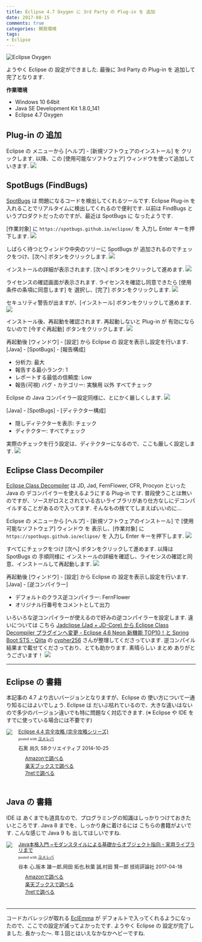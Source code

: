 ```yaml
---
title: Eclipse 4.7 Oxygen に 3rd Party の Plug-in を 追加
date: 2017-08-15
comments: true
categories: 開発環境
tags:
- Eclipse
---
```


![](/assets/eclipse/4.7-oxygen.png "Eclipse Oxygen")

ようやく Eclipse の 設定ができました. 最後に 3rd Party の Plug-in を 追加して完了となります.

**作業環境**
- Windows 10 64bit
- Java SE Development Kit 1.8.0_141
- Eclipse 4.7 Oxygen


## Plug-in の 追加
Eclipse の メニューから [ヘルプ] - [新規ソフトウェアのインストール] を クリックします. 以降、この [使用可能なソフトウェア] ウィンドウを使って追加していきます.
![](/assets/eclipse/4.7-oxygen-3rd-party-plugins/01.png)


## SpotBugs (FindBugs)
[SpotBugs](https://spotbugs.github.io/) は 問題になるコードを検出してくれるツールです. Eclipse Plug-in を 入れることでリアルタイムに検出してくれるので便利です. 以前は FindBugs というプロダクトだったのですが、最近は SpotBugs に なったようです.

[作業対象] に `https://spotbugs.github.io/eclipse/` を 入力し Enter キーを押下します.
![](/assets/eclipse/4.7-oxygen-3rd-party-plugins/11.png)

しばらく待つとウィンドウ中央のツリーに SpotBugs が 追加されるのでチェックをつけ、[次へ] ボタンをクリックします.
![](/assets/eclipse/4.7-oxygen-3rd-party-plugins/12.png)

インストールの詳細が表示されます. [次へ] ボタンをクリックして進めます.
![](/assets/eclipse/4.7-oxygen-3rd-party-plugins/13.png)

ライセンスの確認画面が表示されます. ライセンスを確認し同意できたら [使用条件の条項に同意します] を 選択し、[完了] ボタンをクリックします.
![](/assets/eclipse/4.7-oxygen-3rd-party-plugins/14.png)

セキュリティ警告が出ますが、[インストール] ボタンをクリックして進めます.
![](/assets/eclipse/4.7-oxygen-3rd-party-plugins/15.png)

インストール後、再起動を確認されます. 再起動しないと Plug-in が 有効にならないので [今すぐ再起動] ボタンをクリックします.
![](/assets/eclipse/4.7-oxygen-3rd-party-plugins/16.png)

再起動後 [ウィンドウ] - [設定] から Eclipse の 設定を表示し設定を行います.
[Java] - [SpotBugs] - [報告構成]
- 分析力: 最大
- 報告する最小ランク: 1
- レポートする最低の信頼度: Low
- 報告(可視) バグ・カテゴリー: 実験用 以外 すべてチェック

Eclipse の Java コンパイラー設定同様に、とにかく厳しくします.
![](/assets/eclipse/4.7-oxygen-3rd-party-plugins/17.png)

[Java] - [SpotBugs] - [ディテクター構成]
- 隠しディテクターを表示: チェック
- ディテクター: すべてチェック

実際のチェックを行う設定は、ディテクターになるので、ここも厳しく設定します.
![](/assets/eclipse/4.7-oxygen-3rd-party-plugins/18.png)


## Eclipse Class Decompiler
[Eclipse Class Decompiler](http://www.cpupk.com/decompiler/) は JD, Jad, FernFlower, CFR, Procyon といった Java の デコンパイラーを使えるようにする Plug-in です.
普段使うことは無いのですが、ソースがロスとされている古いライブラリがあり仕方なしにデコンパイルすることがあるので入ってます. そんなもの捨ててしまえばいいのに...

Eclipse の メニューから [ヘルプ] - [新規ソフトウェアのインストール] で [使用可能なソフトウェア] ウィンドウ を 表示し、[作業対象] に `https://spotbugs.github.io/eclipse/` を 入力し Enter キーを押下します.
![](/assets/eclipse/4.7-oxygen-3rd-party-plugins/21.png)

すべてにチェックをつけ [次へ] ボタンをクリックして進めます. 以降は SpotBugs の 手順同様に インストールの詳細を確認し、ライセンスの確認と同意、インストールして再起動します.
![](/assets/eclipse/4.7-oxygen-3rd-party-plugins/22.png)

再起動後 [ウィンドウ] - [設定] から Eclipse の 設定を表示し設定を行います.
[Java] - [逆コンパイラー]
- デフォルトのクラス逆コンパイラー: FernFlower
- オリジナル行番号をコメントとして出力

いろいろな逆コンパイラーが使えるので好みの逆コンパイラーを設定します. 違いについては こちら [Jadclipse (Jad + JD-Core) から Eclipse Class Decompiler プラグインへ変更 - Eclipse 4.6 Neon 新機能 TOP10！と Spring Boot STS - Qiita](http://qiita.com/cypher256/items/2384d6797ac49740f217#jadclipse-jad--jd-core-%E3%81%8B%E3%82%89-eclipse-class-decompiler-%E3%83%97%E3%83%A9%E3%82%B0%E3%82%A4%E3%83%B3%E3%81%B8%E5%A4%89%E6%9B%B4) の [cypher256](http://qiita.com/cypher256) さんが整理してくださっています. 逆コンパイル結果まで載せてくださっており、とても助かります. 素晴らしい まとめ ありがとうございます！
![](/assets/eclipse/4.7-oxygen-3rd-party-plugins/23.png)



- - - -
## Eclipse の 書籍
本記事の 4.7 より古いバージョンとなりますが、Eclipse の 使い方について一通り知るにはよいでしょう. Eclipse は だいぶ枯れているので、大きな違いはないので多少のバージョン違いでも特に問題なく対応できます. (※ Eclipse や IDE を すでに使っている場合には不要です)
<div class="booklink-box" style="text-align:left;padding-bottom:20px;font-size:small;/zoom: 1;overflow: hidden;"><div class="booklink-image" style="float:left;margin:0 15px 10px 0;"><a href="//af.moshimo.com/af/c/click?a_id=860699&p_id=170&pc_id=185&pl_id=4062&s_v=b5Rz2P0601xu&url=http%3A%2F%2Fwww.amazon.co.jp%2Fexec%2Fobidos%2FASIN%2F4797380950" target="_blank" ><img src="https://images-fe.ssl-images-amazon.com/images/I/61UJFDCJZyL._SL160_.jpg" style="border: none;" /></a><img src="//i.moshimo.com/af/i/impression?a_id=860699&p_id=170&pc_id=185&pl_id=4062" width="1" height="1" style="border:none;"></div><div class="booklink-info" style="line-height:120%;/zoom: 1;overflow: hidden;"><div class="booklink-name" style="margin-bottom:10px;line-height:120%"><a href="//af.moshimo.com/af/c/click?a_id=860699&p_id=170&pc_id=185&pl_id=4062&s_v=b5Rz2P0601xu&url=http%3A%2F%2Fwww.amazon.co.jp%2Fexec%2Fobidos%2FASIN%2F4797380950" target="_blank" >Eclipse 4.4 完全攻略 (完全攻略シリーズ)</a><img src="//i.moshimo.com/af/i/impression?a_id=860699&p_id=170&pc_id=185&pl_id=4062" width="1" height="1" style="border:none;"><div class="booklink-powered-date" style="font-size:8pt;margin-top:5px;font-family:verdana;line-height:120%">posted with <a href="https://yomereba.com" rel="nofollow" target="_blank">ヨメレバ</a></div></div><div class="booklink-detail" style="margin-bottom:5px;">石黒 尚久 SBクリエイティブ 2014-10-25    </div><div class="booklink-link2" style="margin-top:10px;"><div class="shoplinkamazon" style="margin-right:5px;background: url('//img.yomereba.com/yl.gif') 0 0 no-repeat;padding: 2px 0 2px 18px;white-space: nowrap;"><a href="//af.moshimo.com/af/c/click?a_id=860699&p_id=170&pc_id=185&pl_id=4062&s_v=b5Rz2P0601xu&url=http%3A%2F%2Fwww.amazon.co.jp%2Fexec%2Fobidos%2FASIN%2F4797380950" target="_blank" >Amazonで調べる</a><img src="//i.moshimo.com/af/i/impression?a_id=860699&p_id=170&pc_id=185&pl_id=4062" width="1" height="1" style="border:none;"></div><div class="shoplinkrakuten" style="margin-right:5px;background: url('//img.yomereba.com/yl.gif') 0 -50px no-repeat;padding: 2px 0 2px 18px;white-space: nowrap;"><a href="//af.moshimo.com/af/c/click?a_id=862013&p_id=56&pc_id=56&pl_id=637&s_v=b5Rz2P0601xu&url=http%3A%2F%2Fbooks.rakuten.co.jp%2Frb%2F12960645%2F" target="_blank" >楽天ブックスで調べる</a><img src="//i.moshimo.com/af/i/impression?a_id=862013&p_id=56&pc_id=56&pl_id=637" width="1" height="1" style="border:none;"></div>          <div class="shoplinkseven" style="margin-right:5px;background: url('//img.yomereba.com/yl.gif') 0 -100px no-repeat;padding: 2px 0 2px 18px;white-space: nowrap;"><a href="//af.moshimo.com/af/c/click?a_id=860693&p_id=932&pc_id=1188&pl_id=12456&s_v=b5Rz2P0601xu&url=http%3A%2F%2F7net.omni7.jp%2Fsearch%2F%3FsearchKeywordFlg%3D1%26keyword%3D4-79-738095-8%2520%257C%25204-797-38095-8%2520%257C%25204-7973-8095-8%2520%257C%25204-79738-095-8%2520%257C%25204-797380-95-8%2520%257C%25204-7973809-5-8" target="_blank" >7netで調べる<img src="//i.moshimo.com/af/i/impression?a_id=860693&p_id=932&pc_id=1188&pl_id=12456" width="1" height="1" style="border:none;"></a></div>                          </div></div><div class="booklink-footer" style="clear: left"></div></div>

## Java の 書籍
IDE は あくまでも道具なので、プログラミングの知識はしっかりつけておきたいところです.
Java 8 までを、しっかり身に着けるには こちらの書籍がよいです. こんな感じで Java 9 も 出してほしいですね.
<div class="booklink-box" style="text-align:left;padding-bottom:20px;font-size:small;/zoom: 1;overflow: hidden;"><div class="booklink-image" style="float:left;margin:0 15px 10px 0;"><a href="//af.moshimo.com/af/c/click?a_id=860699&p_id=170&pc_id=185&pl_id=4062&s_v=b5Rz2P0601xu&url=http%3A%2F%2Fwww.amazon.co.jp%2Fexec%2Fobidos%2FASIN%2F477418909X" target="_blank" ><img src="https://images-fe.ssl-images-amazon.com/images/I/51741IwOl5L._SL160_.jpg" style="border: none;" /></a><img src="//i.moshimo.com/af/i/impression?a_id=860699&p_id=170&pc_id=185&pl_id=4062" width="1" height="1" style="border:none;"></div><div class="booklink-info" style="line-height:120%;/zoom: 1;overflow: hidden;"><div class="booklink-name" style="margin-bottom:10px;line-height:120%"><a href="//af.moshimo.com/af/c/click?a_id=860699&p_id=170&pc_id=185&pl_id=4062&s_v=b5Rz2P0601xu&url=http%3A%2F%2Fwww.amazon.co.jp%2Fexec%2Fobidos%2FASIN%2F477418909X" target="_blank" >Java本格入門 ~モダンスタイルによる基礎からオブジェクト指向・実用ライブラリまで</a><img src="//i.moshimo.com/af/i/impression?a_id=860699&p_id=170&pc_id=185&pl_id=4062" width="1" height="1" style="border:none;"><div class="booklink-powered-date" style="font-size:8pt;margin-top:5px;font-family:verdana;line-height:120%">posted with <a href="https://yomereba.com" rel="nofollow" target="_blank">ヨメレバ</a></div></div><div class="booklink-detail" style="margin-bottom:5px;">谷本 心,阪本 雄一郎,岡田 拓也,秋葉 誠,村田 賢一郎 技術評論社 2017-04-18    </div><div class="booklink-link2" style="margin-top:10px;"><div class="shoplinkamazon" style="margin-right:5px;background: url('//img.yomereba.com/yl.gif') 0 0 no-repeat;padding: 2px 0 2px 18px;white-space: nowrap;"><a href="//af.moshimo.com/af/c/click?a_id=860699&p_id=170&pc_id=185&pl_id=4062&s_v=b5Rz2P0601xu&url=http%3A%2F%2Fwww.amazon.co.jp%2Fexec%2Fobidos%2FASIN%2F477418909X" target="_blank" >Amazonで調べる</a><img src="//i.moshimo.com/af/i/impression?a_id=860699&p_id=170&pc_id=185&pl_id=4062" width="1" height="1" style="border:none;"></div><div class="shoplinkrakuten" style="margin-right:5px;background: url('//img.yomereba.com/yl.gif') 0 -50px no-repeat;padding: 2px 0 2px 18px;white-space: nowrap;"><a href="//af.moshimo.com/af/c/click?a_id=862013&p_id=56&pc_id=56&pl_id=637&s_v=b5Rz2P0601xu&url=http%3A%2F%2Fbooks.rakuten.co.jp%2Frb%2F14782914%2F" target="_blank" >楽天ブックスで調べる</a><img src="//i.moshimo.com/af/i/impression?a_id=862013&p_id=56&pc_id=56&pl_id=637" width="1" height="1" style="border:none;"></div>           <div class="shoplinkseven" style="margin-right:5px;background: url('//img.yomereba.com/yl.gif') 0 -100px no-repeat;padding: 2px 0 2px 18px;white-space: nowrap;"><a href="//af.moshimo.com/af/c/click?a_id=860693&p_id=932&pc_id=1188&pl_id=12456&s_v=b5Rz2P0601xu&url=http%3A%2F%2F7net.omni7.jp%2Fsearch%2F%3FsearchKeywordFlg%3D1%26keyword%3D4-77-418909-3%2520%257C%25204-774-18909-3%2520%257C%25204-7741-8909-3%2520%257C%25204-77418-909-3%2520%257C%25204-774189-09-3%2520%257C%25204-7741890-9-3" target="_blank" >7netで調べる<img src="//i.moshimo.com/af/i/impression?a_id=860693&p_id=932&pc_id=1188&pl_id=12456" width="1" height="1" style="border:none;"></a></div>                          </div></div><div class="booklink-footer" style="clear: left"></div></div>



- - - -
コードカバレッジが取れる [EclEmma](http://www.eclemma.org/) が デフォルトで入ってくれるようになったので、ここでの設定が減ってよかったです.
ようやく Eclipse の 設定が完了しました. 長かった～. 年１回とはいえなかなかヘビーですね.
